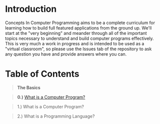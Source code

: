 
# Introduction

Concepts In Computer Programming aims to be a complete curriculum for
learning how to build full featured applications from the ground up. We'll start at the "very beginning" and meander through all of the important topics necessary to understand and build computer programs effectively.  This is very much a work in progress and is intended to be used as a "virtual classroom", so please use the Issues tab of the repository to ask any question you have and provide answers where you can.

# Table of Contents

> __The Basics__

> __0.)__ [What is a Computer Program?](0_basics-0-what-is-a-computer-program.md) 

> 1.) What is a Computer Program?

> 2.) What is a Programming Language?


